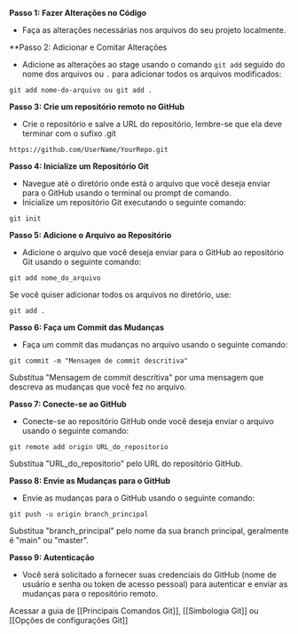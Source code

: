**Passo 1:  Fazer Alterações no Código**

- Faça as alterações necessárias nos arquivos do seu projeto localmente.

**Passo 2: Adicionar e Comitar Alterações

- Adicione as alterações ao stage usando o comando `git add` seguido do nome dos arquivos ou `.` para adicionar todos os arquivos modificados:

```
git add nome-do-arquivo ou git add .
```

**Passo 3: Crie um repositório remoto no GitHub**

- Crie o repositório e salve a URL do repositório, lembre-se que ela deve terminar com o sufixo .git

```
https://github.com/UserName/YourRepo.git
```

**Passo 4: Inicialize um Repositório Git**

- Navegue até o diretório onde está o arquivo que você deseja enviar para o GitHub usando o terminal ou prompt de comando.
- Inicialize um repositório Git executando o seguinte comando:

```
git init
```

**Passo 5: Adicione o Arquivo ao Repositório**

- Adicione o arquivo que você deseja enviar para o GitHub ao repositório Git usando o seguinte comando:

```
git add nome_do_arquivo
```

Se você quiser adicionar todos os arquivos no diretório, use:

```
git add .
```

**Passo 6: Faça um Commit das Mudanças**

- Faça um commit das mudanças no arquivo usando o seguinte comando:

```
git commit -m "Mensagem de commit descritiva"
```

Substitua "Mensagem de commit descritiva" por uma mensagem que descreva as mudanças que você fez no arquivo.

**Passo 7: Conecte-se ao GitHub**

- Conecte-se ao repositório GitHub onde você deseja enviar o arquivo usando o seguinte comando:

```
git remote add origin URL_do_repositorio
```

Substitua "URL_do_repositorio" pelo URL do repositório GitHub.

**Passo 8: Envie as Mudanças para o GitHub**

- Envie as mudanças para o GitHub usando o seguinte comando:

```
git push -u origin branch_principal
```

Substitua "branch_principal" pelo nome da sua branch principal, geralmente é "main" ou "master".

**Passo 9: Autenticação**

- Você será solicitado a fornecer suas credenciais do GitHub (nome de usuário e senha ou token de acesso pessoal) para autenticar e enviar as mudanças para o repositório remoto.

Acessar a guia de [[Principais Comandos Git]], [[Simbologia Git]] ou [[Opções de configurações Git]]